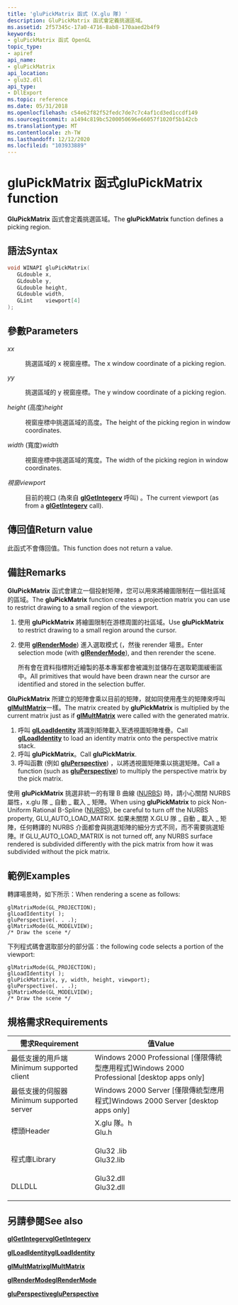 ```yaml
---
title: 'gluPickMatrix 函式 (X.glu 隊) '
description: GluPickMatrix 函式會定義挑選區域。
ms.assetid: 2f57345c-17a0-4716-8ab8-170aaed2b4f9
keywords:
- gluPickMatrix 函式 OpenGL
topic_type:
- apiref
api_name:
- gluPickMatrix
api_location:
- glu32.dll
api_type:
- DllExport
ms.topic: reference
ms.date: 05/31/2018
ms.openlocfilehash: c54e62f82f52fedc7de7c7c4af1cd3ed1ccdf149
ms.sourcegitcommit: a1494c819bc5200050696e66057f1020f5b142cb
ms.translationtype: MT
ms.contentlocale: zh-TW
ms.lasthandoff: 12/12/2020
ms.locfileid: "103933889"
---
```

# <a name="glupickmatrix-function"></a><span data-ttu-id="b89e5-104">gluPickMatrix 函式</span><span class="sxs-lookup"><span data-stu-id="b89e5-104">gluPickMatrix function</span></span>

<span data-ttu-id="b89e5-105">**GluPickMatrix** 函式會定義挑選區域。</span><span class="sxs-lookup"><span data-stu-id="b89e5-105">The **gluPickMatrix** function defines a picking region.</span></span>

## <a name="syntax"></a><span data-ttu-id="b89e5-106">語法</span><span class="sxs-lookup"><span data-stu-id="b89e5-106">Syntax</span></span>


```C++
void WINAPI gluPickMatrix(
   GLdouble x,
   GLdouble y,
   GLdouble height,
   GLdouble width,
   GLint    viewport[4]
);
```



## <a name="parameters"></a><span data-ttu-id="b89e5-107">參數</span><span class="sxs-lookup"><span data-stu-id="b89e5-107">Parameters</span></span>

<dl> <dt>

<span data-ttu-id="b89e5-108">*x*</span><span class="sxs-lookup"><span data-stu-id="b89e5-108">*x*</span></span> 
</dt> <dd>

<span data-ttu-id="b89e5-109">挑選區域的 x 視窗座標。</span><span class="sxs-lookup"><span data-stu-id="b89e5-109">The x window coordinate of a picking region.</span></span>

</dd> <dt>

<span data-ttu-id="b89e5-110">*y*</span><span class="sxs-lookup"><span data-stu-id="b89e5-110">*y*</span></span> 
</dt> <dd>

<span data-ttu-id="b89e5-111">挑選區域的 y 視窗座標。</span><span class="sxs-lookup"><span data-stu-id="b89e5-111">The y window coordinate of a picking region.</span></span>

</dd> <dt>

<span data-ttu-id="b89e5-112">*height* (高度)</span><span class="sxs-lookup"><span data-stu-id="b89e5-112">*height*</span></span> 
</dt> <dd>

<span data-ttu-id="b89e5-113">視窗座標中挑選區域的高度。</span><span class="sxs-lookup"><span data-stu-id="b89e5-113">The height of the picking region in window coordinates.</span></span>

</dd> <dt>

<span data-ttu-id="b89e5-114">*width* (寬度)</span><span class="sxs-lookup"><span data-stu-id="b89e5-114">*width*</span></span> 
</dt> <dd>

<span data-ttu-id="b89e5-115">視窗座標中挑選區域的寬度。</span><span class="sxs-lookup"><span data-stu-id="b89e5-115">The width of the picking region in window coordinates.</span></span>

</dd> <dt>

<span data-ttu-id="b89e5-116">*視窗*</span><span class="sxs-lookup"><span data-stu-id="b89e5-116">*viewport*</span></span> 
</dt> <dd>

<span data-ttu-id="b89e5-117">目前的視口 (為來自 [**glGetIntegerv**](glgetintegerv.md) 呼叫) 。</span><span class="sxs-lookup"><span data-stu-id="b89e5-117">The current viewport (as from a [**glGetIntegerv**](glgetintegerv.md) call).</span></span>

</dd> </dl>

## <a name="return-value"></a><span data-ttu-id="b89e5-118">傳回值</span><span class="sxs-lookup"><span data-stu-id="b89e5-118">Return value</span></span>

<span data-ttu-id="b89e5-119">此函式不會傳回值。</span><span class="sxs-lookup"><span data-stu-id="b89e5-119">This function does not return a value.</span></span>

## <a name="remarks"></a><span data-ttu-id="b89e5-120">備註</span><span class="sxs-lookup"><span data-stu-id="b89e5-120">Remarks</span></span>

<span data-ttu-id="b89e5-121">**GluPickMatrix** 函式會建立一個投射矩陣，您可以用來將繪圖限制在一個社區域的區域。</span><span class="sxs-lookup"><span data-stu-id="b89e5-121">The **gluPickMatrix** function creates a projection matrix you can use to restrict drawing to a small region of the viewport.</span></span>

1.  <span data-ttu-id="b89e5-122">使用 **gluPickMatrix** 將繪圖限制在游標周圍的社區域。</span><span class="sxs-lookup"><span data-stu-id="b89e5-122">Use **gluPickMatrix** to restrict drawing to a small region around the cursor.</span></span>
2.  <span data-ttu-id="b89e5-123">使用 [**glRenderMode**](glrendermode.md)) 進入選取模式 (，然後 rerender 場景。</span><span class="sxs-lookup"><span data-stu-id="b89e5-123">Enter selection mode (with [**glRenderMode**](glrendermode.md)), and then rerender the scene.</span></span>

    <span data-ttu-id="b89e5-124">所有會在資料指標附近繪製的基本專案都會被識別並儲存在選取範圍緩衝區中。</span><span class="sxs-lookup"><span data-stu-id="b89e5-124">All primitives that would have been drawn near the cursor are identified and stored in the selection buffer.</span></span>

<span data-ttu-id="b89e5-125">**GluPickMatrix** 所建立的矩陣會乘以目前的矩陣，就如同使用產生的矩陣來呼叫 [**glMultMatrix**](glmultmatrix.md)一樣。</span><span class="sxs-lookup"><span data-stu-id="b89e5-125">The matrix created by **gluPickMatrix** is multiplied by the current matrix just as if [**glMultMatrix**](glmultmatrix.md) were called with the generated matrix.</span></span>

1.  <span data-ttu-id="b89e5-126">呼叫 [**glLoadIdentity**](glloadidentity.md) 將識別矩陣載入至透視圖矩陣堆疊。</span><span class="sxs-lookup"><span data-stu-id="b89e5-126">Call [**glLoadIdentity**](glloadidentity.md) to load an identity matrix onto the perspective matrix stack.</span></span>
2.  <span data-ttu-id="b89e5-127">呼叫 **gluPickMatrix**。</span><span class="sxs-lookup"><span data-stu-id="b89e5-127">Call **gluPickMatrix**.</span></span>
3.  <span data-ttu-id="b89e5-128">呼叫函數 (例如 [**gluPerspective**](gluperspective.md)) ，以將透視圖矩陣乘以挑選矩陣。</span><span class="sxs-lookup"><span data-stu-id="b89e5-128">Call a function (such as [**gluPerspective**](gluperspective.md)) to multiply the perspective matrix by the pick matrix.</span></span>

<span data-ttu-id="b89e5-129">使用 **gluPickMatrix** 挑選非統一的有理 B 曲線 ([NURBS](using-nurbs-curves-and-surfaces.md)) 時，請小心關閉 NURBS 屬性，x.glu 隊 \_ 自動 \_ 載入 \_ 矩陣。</span><span class="sxs-lookup"><span data-stu-id="b89e5-129">When using **gluPickMatrix** to pick Non-Uniform Rational B-Spline ([NURBS](using-nurbs-curves-and-surfaces.md)), be careful to turn off the NURBS property, GLU\_AUTO\_LOAD\_MATRIX.</span></span> <span data-ttu-id="b89e5-130">如果未關閉 X.GLU 隊 \_ 自動 \_ 載入 \_ 矩陣，任何轉譯的 NURBS 介面都會與挑選矩陣的細分方式不同，而不需要挑選矩陣。</span><span class="sxs-lookup"><span data-stu-id="b89e5-130">If GLU\_AUTO\_LOAD\_MATRIX is not turned off, any NURBS surface rendered is subdivided differently with the pick matrix from how it was subdivided without the pick matrix.</span></span>

## <a name="examples"></a><span data-ttu-id="b89e5-131">範例</span><span class="sxs-lookup"><span data-stu-id="b89e5-131">Examples</span></span>

<span data-ttu-id="b89e5-132">轉譯場景時，如下所示：</span><span class="sxs-lookup"><span data-stu-id="b89e5-132">When rendering a scene as follows:</span></span>


```
glMatrixMode(GL_PROJECTION);  
glLoadIdentity( );  
gluPerspective(. . .);  
glMatrixMode(GL_MODELVIEW);  
/* Draw the scene */
```



<span data-ttu-id="b89e5-133">下列程式碼會選取部分的部分區：</span><span class="sxs-lookup"><span data-stu-id="b89e5-133">the following code selects a portion of the viewport:</span></span>


```
glMatrixMode(GL_PROJECTION);  
glLoadIdentity( );  
gluPickMatrix(x, y, width, height, viewport);  
gluPerspective(. . .);  
glMatrixMode(GL_MODELVIEW);  
/* Draw the scene */
```



## <a name="requirements"></a><span data-ttu-id="b89e5-134">規格需求</span><span class="sxs-lookup"><span data-stu-id="b89e5-134">Requirements</span></span>



| <span data-ttu-id="b89e5-135">需求</span><span class="sxs-lookup"><span data-stu-id="b89e5-135">Requirement</span></span> | <span data-ttu-id="b89e5-136">值</span><span class="sxs-lookup"><span data-stu-id="b89e5-136">Value</span></span> |
|-------------------------------------|--------------------------------------------------------------------------------------|
| <span data-ttu-id="b89e5-137">最低支援的用戶端</span><span class="sxs-lookup"><span data-stu-id="b89e5-137">Minimum supported client</span></span><br/> | <span data-ttu-id="b89e5-138">Windows 2000 Professional \[僅限傳統型應用程式\]</span><span class="sxs-lookup"><span data-stu-id="b89e5-138">Windows 2000 Professional \[desktop apps only\]</span></span><br/>                           |
| <span data-ttu-id="b89e5-139">最低支援的伺服器</span><span class="sxs-lookup"><span data-stu-id="b89e5-139">Minimum supported server</span></span><br/> | <span data-ttu-id="b89e5-140">Windows 2000 Server \[僅限傳統型應用程式\]</span><span class="sxs-lookup"><span data-stu-id="b89e5-140">Windows 2000 Server \[desktop apps only\]</span></span><br/>                                 |
| <span data-ttu-id="b89e5-141">標頭</span><span class="sxs-lookup"><span data-stu-id="b89e5-141">Header</span></span><br/>                   | <dl> <span data-ttu-id="b89e5-142"><dt>X.glu 隊。h</dt></span><span class="sxs-lookup"><span data-stu-id="b89e5-142"><dt>Glu.h</dt></span></span> </dl>     |
| <span data-ttu-id="b89e5-143">程式庫</span><span class="sxs-lookup"><span data-stu-id="b89e5-143">Library</span></span><br/>                  | <dl> <span data-ttu-id="b89e5-144"><dt>Glu32 .lib</dt></span><span class="sxs-lookup"><span data-stu-id="b89e5-144"><dt>Glu32.lib</dt></span></span> </dl> |
| <span data-ttu-id="b89e5-145">DLL</span><span class="sxs-lookup"><span data-stu-id="b89e5-145">DLL</span></span><br/>                      | <dl> <span data-ttu-id="b89e5-146"><dt>Glu32.dll</dt></span><span class="sxs-lookup"><span data-stu-id="b89e5-146"><dt>Glu32.dll</dt></span></span> </dl> |



## <a name="see-also"></a><span data-ttu-id="b89e5-147">另請參閱</span><span class="sxs-lookup"><span data-stu-id="b89e5-147">See also</span></span>

<dl> <dt>

[<span data-ttu-id="b89e5-148">**glGetIntegerv**</span><span class="sxs-lookup"><span data-stu-id="b89e5-148">**glGetIntegerv**</span></span>](glgetintegerv.md)
</dt> <dt>

[<span data-ttu-id="b89e5-149">**glLoadIdentity**</span><span class="sxs-lookup"><span data-stu-id="b89e5-149">**glLoadIdentity**</span></span>](glloadidentity.md)
</dt> <dt>

[<span data-ttu-id="b89e5-150">**glMultMatrix**</span><span class="sxs-lookup"><span data-stu-id="b89e5-150">**glMultMatrix**</span></span>](glmultmatrix.md)
</dt> <dt>

[<span data-ttu-id="b89e5-151">**glRenderMode**</span><span class="sxs-lookup"><span data-stu-id="b89e5-151">**glRenderMode**</span></span>](glrendermode.md)
</dt> <dt>

[<span data-ttu-id="b89e5-152">**gluPerspective**</span><span class="sxs-lookup"><span data-stu-id="b89e5-152">**gluPerspective**</span></span>](gluperspective.md)
</dt> </dl>

 

 





